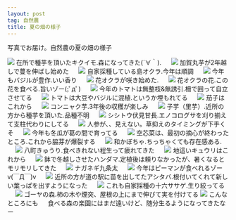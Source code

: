 ```yaml
---
layout: post
tag: 自然農
title: 夏の畑の様子
---
```

写真でお届け。自然農の夏の畑の様子

<img src="https://kobapan.com/f/9574799273_d705334d76.jpg">
在所で種芋を頂いたキクイモ.森になってきた(´∀｀).
　
<img src="https://kobapan.com/f/9577590664_de88aaa653.jpg">
加賀丸芋が2年越しで蔓を伸ばし始めた
　
<img src="https://kobapan.com/f/9574803261_71cd59185a.jpg">
自家採種している島オクラ.今年は順調
　
<img src="https://kobapan.com/f/9577601754_4949b4b343.jpg">
今年もバジルが豊作.いい香り
　
<img src="https://kobapan.com/f/9574810795_603d7d3fee.jpg">
花オクラが咲き始めた.
　
<img src="https://kobapan.com/f/9577528390_0f62aae3dc.jpg">
花オクラの花.この花を食べる.旨いゾー(;ﾟдﾟ)
　
<img src="https://kobapan.com/f/9577586010_ab35c00e53.jpg">
今年のトマトは無整枝&無誘引.柵で囲って自立させてる
　
<img src="https://kobapan.com/f/9574814483_686b1f29e4.jpg">
トマトは大豆やバジルに混植.というか埋もれてる
　
<img src="https://kobapan.com/f/9574787817_7fdcd10438.jpg">
茄子はこれから
　
<img src="https://kobapan.com/f/9574783755_541a746ecf.jpg">
コンニャク芋.3年後の収穫が楽しみ
　
<img src="https://kobapan.com/f/9577574118_f84030c547.jpg">
子芋（里芋）.近所の方から種芋を頂いた.品種不明
　
<img src="https://kobapan.com/f/9574775823_06567beae3.jpg">
シシトウ伏見甘長.エノコログサを刈り揃えて支柱代わりにしてる
　
<img src="https://kobapan.com/f/9577566758_c9b24b860c.jpg">
人参が、、見えない。草抑えのタイミングが下手くそ
　
<img src="https://kobapan.com/f/9577562962_6a127bcbfb.jpg">
今年も冬瓜が葛の間で育ってる
　
<img src="https://kobapan.com/f/9577558888_03093fc4bd.jpg">
空芯菜は、最初の摘心が終わったところ.これから脇芽が爆裂する
　
<img src="https://kobapan.com/f/9577554536_aaaa3caf61.jpg">
和かぼちゃ.ちっちゃくても存在感ある.
　
<img src="https://kobapan.com/f/9577550420_2f617e1cb8.jpg">
八町きゅうり.食べきれない程生って疲れてきた
　
<img src="https://kobapan.com/f/9577543220_cbfeaaab48.jpg">
地這いキュウリはこれから
　
<img src="https://kobapan.com/f/9574752059_23945d9c6a.jpg">
鉢で冬越しさせたハンダマ.定植後は頼りなかったが、暑くなるとモリモリしてきた
　
<img src="https://kobapan.com/f/9574744745_9226cc7e96.jpg">
ナガネギ九条太
　
<img src="https://kobapan.com/f/9577536248_ac7a8e2352.jpg">
今年はピーマンが食べれるゾーv(￣Д￣)v
　
<img src="https://kobapan.com/f/9574736811_4399312f8d.jpg">
近所の方が道の駅に苗を出してたアシタバ.根付いてくれて新しい葉っぱを出すようになった
　
<img src="https://kobapan.com/f/9577524020_dc94fb105b.jpg">
これも自家採種の十六ササゲ.生り絞ってる
　
<img src="https://kobapan.com/f/9611782906_1104142c74.jpg">
ゴーヤの森.柿の木や煙突、屋根の上にまで伸びて実を付けてる
<img src="https://kobapan.com/f/9608558119_1bbfc2d59c.jpg">
こんなところにも
　
食べる森の楽園にはまだ遠いけど、随分生るようになってきたなー
　
　
　